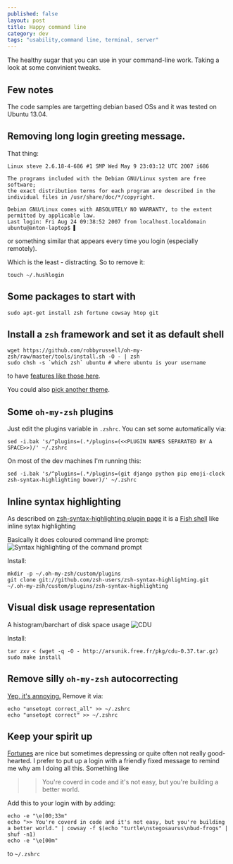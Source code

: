 ```yaml
---
published: false
layout: post
title: Happy command line
category: dev
tags: "usability,command line, terminal, server"
---
```


The healthy sugar that you can use in your command-line work. Taking a look at some convinient tweaks.

## Few notes
The code samples are targetting debian based OSs and it was tested on Ubuntu 13.04.

## Removing long login greeting message.
That thing:
```
Linux steve 2.6.18-4-686 #1 SMP Wed May 9 23:03:12 UTC 2007 i686

The programs included with the Debian GNU/Linux system are free software;
the exact distribution terms for each program are described in the
individual files in /usr/share/doc/*/copyright.

Debian GNU/Linux comes with ABSOLUTELY NO WARRANTY, to the extent
permitted by applicable law.
Last login: Fri Aug 24 09:38:52 2007 from localhost.localdomain
ubuntu@anton-laptop$ ▌
```
or something similar that appears every time you login (especially remotely).

Which is the least - distracting. So to remove it:
```
touch ~/.hushlogin
```

## Some packages to start with
```
sudo apt-get install zsh fortune cowsay htop git
```
## Install a `zsh` framework and set it as default shell
```
wget https://github.com/robbyrussell/oh-my-zsh/raw/master/tools/install.sh -O - | zsh
sudo chsh -s `which zsh` ubuntu # where ubuntu is your username
```
to have [features like those here](http://staunchrobots.com/blog/blog/2012/09/06/switch-to-zsh/).

You could also [pick another theme](https://github.com/robbyrussell/oh-my-zsh/wiki/Themes). 
## Some `oh-my-zsh` plugins
Just edit the plugins variable in `.zshrc`. You can set some automatically via:
```
sed -i.bak 's/^plugins=(.*/plugins=(<<PLUGIN NAMES SEPARATED BY A SPACE>>)/' ~/.zshrc
```
On most of the dev machines I'm running this:
```
sed -i.bak 's/^plugins=(.*/plugins=(git django python pip emoji-clock zsh-syntax-highlighting bower)/' ~/.zshrc
```

## Inline syntax highlighting
As described on [zsh-syntax-highlighting plugin page](https://github.com/zsh-users/zsh-syntax-highlighting) it is a [Fish shell](http://fishshell.com/ ) like inline sytax highlighting

Basically it does coloured command line prompt:
![Syntax highlighting of the command prompt](/http://dl.dropbox.com/u/4296335/Selection_003.png)

Install:
```
mkdir -p ~/.oh-my-zsh/custom/plugins
git clone git://github.com/zsh-users/zsh-syntax-highlighting.git  ~/.oh-my-zsh/custom/plugins/zsh-syntax-highlighting
```
## Visual disk usage representation 
A histogram/barchart of disk space usage
![CDU](/http://dl.dropbox.com/u/4296335/Selection_005.png)

Install:
```
tar zxv < (wget -q -O - http://arsunik.free.fr/pkg/cdu-0.37.tar.gz)
sudo make install
```
## Remove silly `oh-my-zsh` autocorrecting
[Yep, it's annoying.](https://github.com/robbyrussell/oh-my-zsh/issues/534) Remove it via:
```
echo "unsetopt correct_all" >> ~/.zshrc
echo "unsetopt correct" >> ~/.zshrc
```
## Keep your spirit up
[Fortunes](http://en.wikipedia.org/wiki/Fortune_%28Unix%29) are nice but sometimes depressing or quite often not really good-hearted. I prefer to put up a login with a friendly fixed message to remind me why am I doing all this. Something like 

>> You're coverd in code and it's not easy, but you're building a better world.

Add this to your login with by adding:
```
echo -e "\e[00;33m" 
echo ">> You're coverd in code and it's not easy, but you're building a better world." | cowsay -f $(echo "turtle\nstegosaurus\nbud-frogs" | shuf -n1)
echo -e "\e[00m" 
```
to `~/.zshrc`